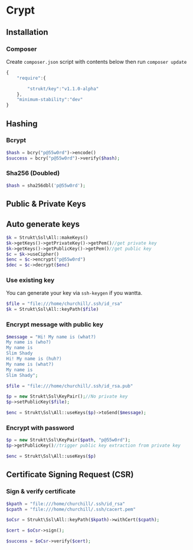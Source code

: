 Crypt
=====

## Installation

### Composer

Create `composer.json` script with contents below then run `composer update`

```js
{
    "require":{

        "strukt/key":"v1.1.0-alpha"
    },
    "minimum-stability":"dev"
}
```

## Hashing

### Bcrypt

```php
$hash = bcry("p@55w0rd")->encode()
$success = bcry("p@55w0rd")->verify($hash);
```

### Sha256 (Doubled)

```php
$hash = sha256dbl('p@55w0rd');
```

## Public & Private Keys

## Auto generate keys

```php
$k = Strukt\Ssl\All::makeKeys()
$k->getKeys()->getPrivateKey()->getPem()//get private key
$k->getKeys()->getPublicKey()->getPem()//get public key
$c = $k->useCipher()
$enc = $c->encrypt("p@55w0rd")
$dec = $c->decrypt($enc)
```

### Use existing key

You can generate your key via `ssh-keygen` if you wantta.

```php
$file = "file:///home/churchill/.ssh/id_rsa"
$k = Strukt\Ssl\All::keyPath($file)
```

### Encrypt message with public key

```php
$message = "Hi! My name is (what?)
My name is (who?)
My name is
Slim Shady
Hi! My name is (huh?)
My name is (what?)
My name is
Slim Shady";

$file = "file:///home/churchill/.ssh/id_rsa.pub"

$p = new Strukt\Ssl\KeyPair();//No private key
$p->setPublicKey($file);

$enc = Strukt\Ssl\All::useKeys($p)->toSend($message);
```

### Encrypt with password

```php
$p = new Strukt\Ssl\KeyPair($path, "p@55w0rd");
$p->getPublicKey()//trigger public key extraction from private key

$enc = Strukt\Ssl\All::useKeys($p)
```

## Certificate Signing Request (CSR)

### Sign & verify certificate

```php
$kpath = "file:///home/churchill/.ssh/id_rsa"
$cpath = "file:///home/churchill/.ssh/cacert.pem"

$oCsr = Strukt\Ssl\All::keyPath($kpath)->withCert($cpath);

$cert = $oCsr->sign();

$success = $oCsr->verify($cert);
```